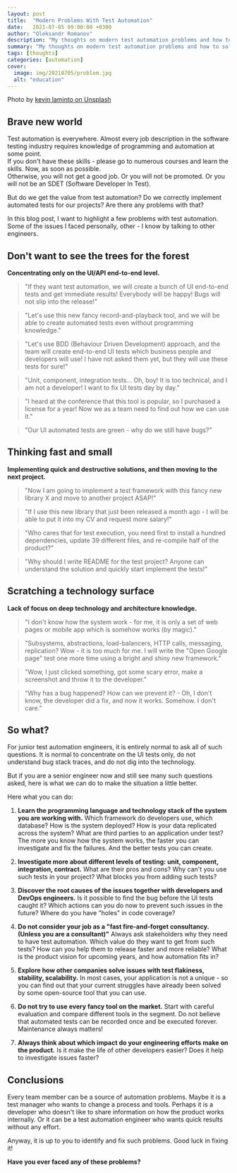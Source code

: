 ```yaml
---
layout: post
title:  "Modern Problems With Test Automation"
date:   2021-07-05 09:00:00 +0300
author: "Oleksandr Romanov"
description: "My thoughts on modern test automation problems and how to solve them"
summary: "My thoughts on modern test automation problems and how to solve them"
tags: [thoughts]
categories: [automation]
cover:
  image: img/20210705/problem.jpg
  alt: "education"
---
```


Photo by [kevin laminto on Unsplash](https://unsplash.com/@kxvn_lx?utm_source=unsplash&utm_medium=referral&utm_content=creditCopyText)

## Brave new world  

Test automation is everywhere. Almost every job description in the software testing industry requires knowledge of programming and automation at some point.  
If you don't have these skills - please go to numerous courses and learn the skills. Now, as soon as possible.  
Otherwise, you will not get a good job. Or you will not be promoted. Or you will not be an SDET (Software Developer In Test).  

But do we get the value from test automation? Do we correctly implement automated tests for our projects? Are there any problems with that?  

In this blog post, I want to highlight a few problems with test automation. Some of the issues I faced personally, other - I know by talking to other engineers.  
 
## Don't want to see the trees for the forest  

**Concentrating only on the UI/API end-to-end level.**

>"If they want test automation, we will create a bunch of UI end-to-end tests and get immediate results! Everybody will be happy! Bugs will not slip into the release!"  

>"Let's use this new fancy record-and-playback tool, and we will be able to create automated tests even without programming knowledge."  

>"Let's use BDD (Behaviour Driven Development) approach, and the team will create end-to-end UI tests which business people and developers will use! I have not asked them yet, but they will use these tests for sure!"  

>"Unit, component, integration tests... Oh, boy! It is too technical, and I am not a developer! I want to fix UI tests day by day."  

>"I heard at the conference that this tool is popular, so I purchased a license for a year! Now we as a team need to find out how we can use it."  

>"Our UI automated tests are green - why do we still have bugs?"
 
## Thinking fast and small  

**Implementing quick and destructive solutions, and then moving to the next project.**  

>"Now I am going to implement a test framework with this fancy new library X and move to another project ASAP!"  

>"If I use this new library that just been released a month ago - I will be able to put it into my CV and request more salary!"  

>"Who cares that for test execution, you need first to install a hundred dependencies, update 39 different files, and re-compile half of the product?"  

>"Why should I write README for the test project? Anyone can understand the solution and quickly start implement the tests!"  

## Scratching a technology surface  

**Lack of focus on deep technology and architecture knowledge.** 

>"I don't know how the system work - for me, it is only a set of web pages or mobile app which is somehow works (by magic)."  

>"Subsystems, abstractions, load-balancers, HTTP calls, messaging, replication? Wow - it is too much for me. I will write the "Open Google page" test one more time using a bright and shiny new framework."  

>"Wow, I just clicked something, got some scary error, make a screenshot and throw it to the developer."  

>"Why has a bug happened? How can we prevent it? - Oh, I don't know, the developer did a fix, and now it works. Somehow. I don't care."  

## So what?  

For junior test automation engineers, it is entirely normal to ask all of such questions. It is normal to concentrate on the UI tests only, do not understand bug stack traces, and do not dig into the technology.  

But if you are a senior engineer now and still see many such questions asked, here is what we can do to make the situation a little better.  

Here what you can do:
1. **Learn the programming language and technology stack of the system you are working with.** Which framework do developers use, which database? How is the system deployed? How is your data replicated across the system? What are third parties to an application under test? The more you know how the system works, the faster you can investigate and fix the failures. And the better tests you can create.  

2. **Investigate more about different levels of testing: unit, component, integration, contract.** What are their pros and cons? Why can't you use such tests in your project? What blocks you from adding such tests?  

3. **Discover the root causes of the issues together with developers and DevOps engineers.** Is it possible to find the bug before the UI tests caught it? Which actions can you do now to prevent such issues in the future? Where do you have "holes" in code coverage? 

4. **Do not consider your job as a "fast fire-and-forget consultancy. (Unless you are a consultant)"** Always ask stakeholders why they need to have test automation. Which value do they want to get from such tests? How can you help them to release faster and more reliable? What is the product vision for upcoming years, and how automation fits in?  

5. **Explore how other companies solve issues with test flakiness, stability, scalability.** In most cases, your application is not a unique - so you can find out that your current struggles have already been solved by some open-source tool that you can use.  

6. **Do not try to use every fancy tool on the market.** Start with careful evaluation and compare different tools in the segment. Do not believe that automated tests can be recorded once and be executed forever. Maintenance always matters!  

7. **Always think about which impact do your engineering efforts make on the product.** Is it make the life of other developers easier? Does it help to investigate issues faster?   

## Conclusions

Every team member can be a source of automation problems. Maybe it is a test manager who wants to change a process and tools. Perhaps it is a developer who doesn't like to share information on how the product works internally. Or it can be a test automation engineer who wants quick results without any effort.  

Anyway, it is up to you to identify and fix such problems. Good luck in fixing it!  

**Have you ever faced any of these problems?**
